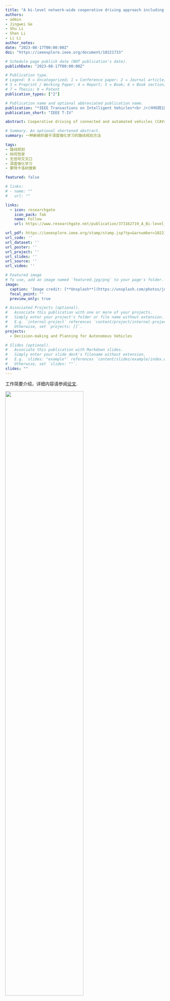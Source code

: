 ```yaml
---
title: "A bi-level network-wide cooperative driving approach including deep reinforcement learning-based routing"
authors:
- admin
- Jingwei Ge
- Shu Li
- Shen Li
- Li Li
author_notes:
date: "2023-08-17T00:00:00Z"
doi: "https://ieeexplore.ieee.org/document/10221733"

# Schedule page publish date (NOT publication's date).
publishDate: "2023-08-17T00:00:00Z"

# Publication type.
# Legend: 0 = Uncategorized; 1 = Conference paper; 2 = Journal article;
# 3 = Preprint / Working Paper; 4 = Report; 5 = Book; 6 = Book section;
# 7 = Thesis; 8 = Patent
publication_types: ["2"]

# Publication name and optional abbreviated publication name.
publication: "*IEEE Transactions on Intelligent Vehicles*<br />(中科院1区; JCR Q1区; 影响因子=8.200)"
publication_short: "IEEE T-IV"

abstract: Cooperative driving of connected and automated vehicles (CAVs) has attracted extensive attention and researchers have proposed various approaches. However, existing approaches are limited to small-scale isolated scenarios and gaps remain in network-wide cooperative driving, especially in routing. In this paper, we decompose the network-level cooperative driving problem into two dominant sub-problems and accordingly propose a bi-level network-wide cooperative driving approach. The dynamic routing problem is considered in the upper level and we propose a multi-agent deep reinforcement learning (DRL) based routing model. The model can promote the equilibrium of network-wide traffic through distributed self-organized routing collaboration among vehicles, thereby improving efficiency for both individual vehicles and global traffic systems. In the lower level, we focus on the right-of-way assignment problem at signal-free intersections and propose an adaptive cooperative driving algorithm. The algorithm can adaptively evaluate priorities of different lanes, and then uses the lane priorities to guide the Monte Carlo tree search (MCTS) for better right-of-way assignments. Essentially, the upper level determines which conflict areas the vehicles will pass through, and the lower level addresses how the vehicles use the limited road resources more efficiently in each conflict area. The experimental results show that the upper and lower levels complement each other and work together to significantly improve the network-wide traffic efficiency and reduce the travel time of individual vehicles. Moreover, the results demonstrate that microscopic and mesoscopic cooperative driving behaviors of vehicles can significantly benefit the macroscopic traffic system.

# Summary. An optional shortened abstract.
summary: 一种新颖的基于深度强化学习的路线规划方法

tags:
- 路线规划
- 协同驾驶
- 无信号交叉口
- 深度强化学习
- 蒙特卡洛树搜索

featured: false

# links:
# - name: ""
#   url: ""

links:
  - icon: researchgate
    icon_pack: fab
    name: Follow
    url: https://www.researchgate.net/publication/373162719_A_Bi-level_Network-wide_Cooperative_Driving_Approach_Including_Deep_Reinforcement_Learning-based_Routing

url_pdf: https://ieeexplore.ieee.org/stamp/stamp.jsp?tp=&arnumber=10221733
url_code: ''
url_dataset: ''
url_poster: ''
url_project: ''
url_slides: ''
url_source: ''
url_video: ''

# Featured image
# To use, add an image named `featured.jpg/png` to your page's folder. 
image:
  caption: 'Image credit: [**Unsplash**](https://unsplash.com/photos/jdD8gXaTZsc)'
  focal_point: ""
  preview_only: true

# Associated Projects (optional).
#   Associate this publication with one or more of your projects.
#   Simply enter your project's folder or file name without extension.
#   E.g. `internal-project` references `content/project/internal-project/index.md`.
#   Otherwise, set `projects: []`.
projects:
  - Decision-making and Planning for Autonomous Vehicles

# Slides (optional).
#   Associate this publication with Markdown slides.
#   Simply enter your slide deck's filename without extension.
#   E.g. `slides: "example"` references `content/slides/example/index.md`.
#   Otherwise, set `slides: ""`.
slides: ""
---
```


 工作简要介绍，详细内容请参阅[论文](https://ieeexplore.ieee.org/stamp/stamp.jsp?tp=&arnumber=10221733).

<img src=Fig_1.jpg  width=70% />

An illustration of the proposed bi-level network-wide cooperative driving approach. In the upper level, the multi-agent deep reinforcement learning (DRL) based dynamic routing model takes the traffic state information from the macroscopic system as input and outputs the mesoscopic routing choices. In the lower level, the tree search based intersection cooperative driving algorithm takes the traffic state information from the mesoscopic system as input and outputs the microscopic passing order, i.e., the right-of-way assignment of vehicles passing through the conflict areas.

---
<img src=Fig_2.jpg  width=70% />

The overall framework of the bi-level network-wide cooperative driving approach for CAV swarms.

---
<img src=Fig_3.jpg  width=70% />

The dynamic routing problem formulation and corresponding reinforcement learning setup. (*a*) An illustration of the routing problem formulation. The red-shaded lanes are the candidate routes, and the blue-shaded lanes are the subsequent lanes corresponding to the two candidate routes. The traffic state information on the green-shaded area is the critical basis for dynamic routing decisions. The blue-dotted routes indicate the shortest subsequent routes for the candidate routes to the destination. (*b*) Observation Space, where the left subfigure is one-step range observation and the right subfigure is two-step range observation. Furthermore, for ease of reading, it is necessary to illustrate the intersection markers. For example,*Node \# 1-2* refers to the second intersection that is one step away from the current node. And so on for the rest.

---
<img src=Fig_4.jpg  width=70% />

An illustration of the training pipeline of the upper-level multi-agent DRL based routing model.

---
<img src=Fig_5.jpg  width=70% />

An illustration of the adaptive MCTS based cooperative driving algorithm. (*left*) Queuing length information in the view zone (obtained by the roadside units at the current intersection) and drive-in traffic flow rate information of each lane (obtained by roadside units at the adjacent intersections and V2X communication) will be used to solve for the passing order of vehicles within the control zone (indicated by the blue dashed line). (*right*) An illustration of the passing order. For example, "*BDEFCA*" is a feasible passing order. When the routes of two vehicles conflict, the more front the vehicle is in the passing order, the higher its priority is. For example, the priority of \emph{Vehicle D} is higher than the priority of *Vehicle A*.

---
<img src=Fig_6.jpg  width=70% />

An illustration of the adaptive MCTS based cooperative driving algorithm. The lane priority is used to guide the tree search process. MCTS algorithm: (*i*) **Selection**: selecting the most promising nodes based on their scores; (*ii*) **Expansion**: expanding the not-yet-visited child node into the current search tree; (*iii*) **Simulation**: running several rollout simulations until a leaf node is reached, i.e., a complete passing order is obtained; (*iv*) **Backup**: back-propagating to update the scores of all parent nodes based on the score of the leaf node.


---
<img src=Fig_8.jpg  width=70% />

Travel time of vehicles under different arrival rates. For comparison, we count the travel time on the routes with a length of 2400m, i.e., the vehicles crossing the road network diagonally (similarly hereinafter).

---
<img src=Fig_9.jpg  width=70% />

The accumulation of vehicles in the road network under different arrival rates.


---
<img src=Fig_10.jpg  width=70% />

MFDs of the network-wide traffic under different approaches.

---
<img src=Fig_11.jpg  width=70% />

Simulation snapshots under different approaches. The light gray is the view zone and the dark gray is the control zone. (a) Benchmark approach; (b) Proposed approach.


---
<img src=Fig_12.jpg  width=70% />

The effects of different observation information on training, where the solid lines are the moving average value.

---

## Citation
If you find our work is useful in your research, please consider citing:
```
@ARTICLE{10221733,
  author={Zhang, Jiawei and Ge, Jingwei and Li, Shu and Li, Shen and Li, Li},
  journal={IEEE Transactions on Intelligent Vehicles}, 
  title={A Bi-level Network-wide Cooperative Driving Approach Including Deep Reinforcement Learning-based Routing}, 
  year={2023},
  volume={},
  number={},
  pages={1-17},
  doi={10.1109/TIV.2023.3305818}
}
```

